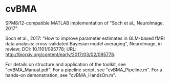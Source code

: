 # cvBMA

SPM8/12-compatible MATLAB implementation of "Soch et al., NeuroImage, 2017".

Soch et al., 2017: "How to improve parameter estimates in GLM-based fMRI data analysis: cross-validated Bayesian model averaging", NeuroImage, in review; DOI: 10.1101/095778; URL: http://biorxiv.org/content/early/2017/03/02/095778.

For details on structure and application of the toolkit, see "cvBMA_Manual.pdf". For a pipeline script, see "cvBMA_Pipeline.m". For a hands-on demonstration, see "cvBMA_HandsOn.m".
